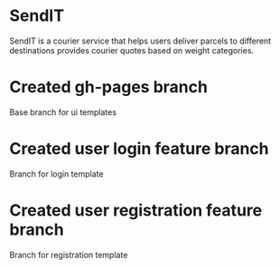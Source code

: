 # SendIT
SendIT is a courier service that helps users deliver parcels to different destinations provides courier quotes based on weight categories.
# Created gh-pages branch
Base branch for ui templates
# Created user login feature branch
Branch for login template
# Created user registration feature branch
Branch for registration template


